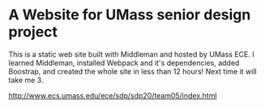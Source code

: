 # A Website for UMass senior design project
This is a static web site built with Middleman and hosted by UMass ECE. I learned Middleman, installed Webpack and it's
dependencies, added Boostrap, and created the whole site in less than 12 hours! Next time it will take me 3.

http://www.ecs.umass.edu/ece/sdp/sdp20/team05/index.html
